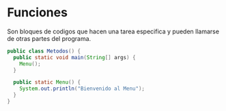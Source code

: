 # Funciones

Son bloques de codigos que hacen una tarea especifica y pueden llamarse de otras partes del programa.

```java
public class Metodos() {
  public static void main(String[] args) {
    Menu();
  }

  public static Menu() {
    System.out.println("Bienvenido al Menu");
  }
}
```

